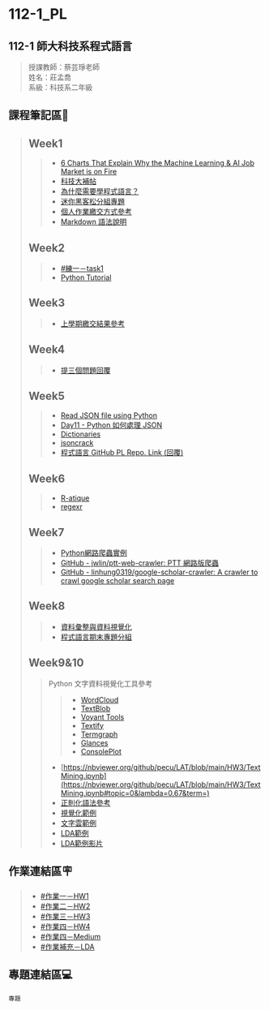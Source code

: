 # 112-1_PL   
## 112-1 師大科技系程式語言
> 授課教師：蔡芸琤老師  
> 姓名：莊孟喬  
> 系級：科技系二年級   
##  課程筆記區&#x1F516;
> ## Week1
>> * [6 Charts That Explain Why the Machine Learning & AI Job Market is on Fire](https://opendatascience.com/6-charts-that-explain-why-the-machine-learning-ai-job-market-is-on-fire/)
>> * [科技大補帖](https://www.sancode.org.tw/activities_info.php?type=3&nid=101)
>> * [為什麼需要學程式語言？](https://jamboard.google.com/d/1_K4ZmvsNh81J15C6rnygsGvFeWV1IWd3m6PcqQgp5Ys/edit?usp=sharing)
>> * [迷你黑客松分組專題](https://www.youtube.com/playlist?list=PLH3VeiMX0ckgMa2uw4TF907vdkijywV9I)
>> * [個人作業繳交方式參考](https://docs.google.com/spreadsheets/d/e/2PACX-1vRUVpx6AeccKwedvZjINM5-mSLpmS0M69wrCIbDimIdwpN30xQpqcn0k5kh0oUQET05sEsMpFt6fsCA/pubhtml)
>> * [Markdown 語法說明](https://markdown.tw/)
> ## Week2
>> * [#練一－task1](https://github.com/joexzmq/112-1_PL/blob/main/1/0914_task1.ipynb)
>> * [Python Tutorial](https://www.w3schools.com/python/)
> ## Week3
>> * [上學期繳交結果參考](https://docs.google.com/spreadsheets/d/1pVWn4fH7Cocry_yJIWkxl8fcZA8PAZPaMyff_-h5Whg/edit#gid=505936307)
> ## Week4
>> * [提三個問題回覆](https://docs.google.com/spreadsheets/d/1Je8OZt9zORZNyAuu5qQj9afQVqJ_rEcCNmNx51HHxNg/edit#gid=1822147429)
> ## Week5
>> * [Read JSON file using Python](https://www.geeksforgeeks.org/read-json-file-using-python/)
>> * [Day11 - Python 如何處理 JSON](https://ithelp.ithome.com.tw/articles/10220160)
>> * [Dictionaries](https://www.codecademy.com/learn/learn-python-3/modules/learn-python3-dictionaries/cheatsheet)
>> * [jsoncrack](https://jsoncrack.com/editor)
>> * [程式語言 GitHub PL Repo. Link (回覆)](https://docs.google.com/spreadsheets/d/1MFP_fD5V5f61EAR38BnwppYFtwBeRck3ZRFFGvWTfEc/edit#gid=206895428)
> ## Week6
>> * [R-atique](https://perso.ens-lyon.fr/lise.vaudor/strings-et-expressions-regulieres/?fbclid=IwAR0IHvNKp43Qrfo0TqpolYPpMUfViSrCBDY8SmBveKm01yZ6PzHPxspVaNI)
>> * [regexr](https://regexr.com/)
> ## Week7
>> * [Python網路爬蟲實例](https://blog.jiatool.com/series/python%E7%B6%B2%E8%B7%AF%E7%88%AC%E8%9F%B2%E5%AF%A6%E4%BE%8B/)
>> * [GitHub - jwlin/ptt-web-crawler: PTT 網路版爬蟲](https://github.com/jwlin/ptt-web-crawler)
>> * [GitHub - linhung0319/google-scholar-crawler: A crawler to crawl google scholar search page](https://github.com/linhung0319/google-scholar-crawler)
> ## Week8
>> * [資料彙整與資料視覺化](https://github.com/pecu/LawTech/tree/main/Learning-Materials/C5_Python_%E8%B3%87%E6%96%99%E5%BD%99%E6%95%B4%26%E8%B3%87%E6%96%99%E8%A6%96%E8%A6%BA%E5%8C%96)
>> * [程式語言期末專題分組](https://docs.google.com/spreadsheets/d/1bv7opSXLVh6JsQoYODSlK24ccy1UMn6F3AcOFIRh58k/edit#gid=386118401)
> ## Week9&10
>> Python 文字資料視覺化工具參考
>>> * [WordCloud](https://github.com/amueller/word_cloud)
>>> * [TextBlob](https://github.com/sloria/TextBlob)
>>> * [Voyant Tools](https://github.com/sgsinclair/VoyantServer)
>>> * [Textify](https://github.com/mrdbourke/textify)
>>> * [Termgraph](https://github.com/mkaz/termgraph)
>>> * [Glances](https://github.com/nicolargo/glances)
>>> * [ConsolePlot](https://github.com/pascaln/ConsolePlot)
>> * [https://nbviewer.org/github/pecu/LAT/blob/main/HW3/TextMining.ipynb](https://nbviewer.org/github/pecu/LAT/blob/main/HW3/TextMining.ipynb#topic=0&lambda=0.67&term=)
>> * [正則化語法參考](https://blog.csdn.net/qq_28633249/article/details/77686976)
>> * [視覺化範例](https://colab.research.google.com/drive/160A8le6qatXCVNIB52jSKmheuKoVuO21?usp=sharing)
>> * [文字雲範例](https://colab.research.google.com/drive/1rTlAko4i1daBFp4bQPy-Pgjo8_lQ_DO4?usp=sharing)
>> * [LDA範例](https://colab.research.google.com/drive/1oOQ_s_b8A-WveY7VHSoa7cc1qlTZY4yD?usp=sharing)
>> * [LDA範例影片](https://www.youtube.com/watch?v=AOkseAzwYK4)
## 作業連結區&#x1FAA7;
> * [#作業一－HW1](https://github.com/joexzmq/112-1_PL/blob/main/1/HW1.ipynb)
> * [#作業二－HW2](https://github.com/joexzmq/112-1_PL/blob/main/2/HW2.ipynb)
> * [#作業三－HW3](https://github.com/joexzmq/112-1_PL/blob/main/3/HW3.ipynb)
> * [#作業四－HW4](https://github.com/joexzmq/112-1_PL/blob/main/4/HW4.ipynb)
> * [#作業四－Medium](https://medium.com/@a7833322010/%E6%95%99%E8%82%B2%E5%93%B2%E5%AD%B8-%E9%87%8D%E8%A6%81%E6%80%9D%E6%BD%AE-d47fb0cdc11f)
> * [#作業補充－LDA](https://github.com/joexzmq/112-1_PL/blob/main/5/LDA.ipynb)
## 專題連結區&#x1F4BB;
```
專題
```
